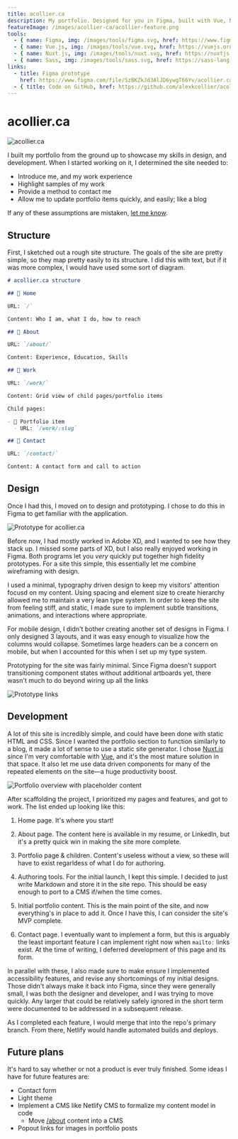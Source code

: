 ```yaml
---
title: acollier.ca
description: My portfolio. Designed for you in Figma, built with Vue, Nuxt, and Markdown.
featureImage: /images/acollier-ca/acollier-feature.png
tools:
  - { name: Figma, img: /images/tools/figma.svg, href: https://www.figma.com }
  - { name: Vue.js, img: /images/tools/vue.svg, href: https://vuejs.org }
  - { name: Nuxt.js, img: /images/tools/nuxt.svg, href: https://nuxtjs.org }
  - { name: Sass, img: /images/tools/sass.svg, href: https://sass-lang.com }
links:
  - title: Figma prototype
    href: https://www.figma.com/file/SzBKZkJd3AlJD6ywgT66Yv/acollier.ca?node-id=28%3A206
  - { title: Code on GitHub, href: https://github.com/alexkcollier/acollier }
---
```


# acollier.ca

<img src="/images/acollier-ca/acollier-feature.png" title="acollier.ca" alt="acollier.ca">

I built my portfolio from the ground up to showcase my skills in design, and development. When I
started working on it, I determined the site needed to:

- Introduce me, and my work experience
- Highlight samples of my work
- Provide a method to contact me
- Allow me to update portfolio items quickly, and easily; like a blog

If any of these assumptions are mistaken,
[let me know](mailto:alexkcollier@gmail.com?subject=Getting%20in%20touch).

## Structure

First, I sketched out a rough site structure. The goals of the site are pretty simple, so they map
pretty easily to its structure. I did this with text, but if it was more complex, I would have used
some sort of diagram.

```md
# acollier.ca structure

## 📄 Home

URL: `/`

Content: Who I am, what I do, how to reach

## 📄 About

URL: `/about/`

Content: Experience, Education, Skills

## 📄 Work

URL: `/work/`

Content: Grid view of child pages/portfolio items

Child pages:

- 📄 Portfolio item
  - URL: `/work/:slug`

## 📄 Contact

URL: `/contact/`

Content: A contact form and call to action
```

## Design

Once I had this, I moved on to design and prototyping. I chose to do this in Figma to get familiar
with the application.

<lazy-component>

![Prototype for acollier.ca](/images/acollier-ca/prototype-overview.png 'A later prototype for acollier.ca')

</lazy-component>

Before now, I had mostly worked in Adobe XD, and I wanted to see how they stack up. I missed some
parts of XD, but I also really enjoyed working in Figma. Both programs let you _very_ quickly put
together high fidelity prototypes. For a site this simple, this essentially let me combine
wireframing with design.

I used a minimal, typography driven design to keep my visitors' attention focusd on my content.
Using spacing and element size to create hierarchy allowed me to maintain a very lean type system.
In order to keep the site from feeling stiff, and static, I made sure to implement subtle
transitions, animations, and interactions where appropriate.

For mobile design, I didn't bother creating another set of designs in Figma. I only designed 3
layouts, and it was easy enough to visualize how the columns would collapse. Sometimes large headers
can be a concern on mobile, but when I accounted for this when I set up my type system.

Prototyping for the site was fairly minimal. Since Figma doesn't support transitioning component
states without additional artboards yet, there wasn't much to do beyond wiring up all the links

<lazy-component>

![Prototype links](/images/acollier-ca/prototype-wires.png 'Links in the prototype')

</lazy-component>

## Development

A lot of this site is incredibly simple, and could have been done with static HTML and CSS. Since I
wanted the portfolio section to function similarly to a blog, it made a lot of sense to use a static
site generator. I chose [Nuxt.js](https://nuxtjs.org) since I'm very comfortable with
[Vue](https://vuejs.org), and it's the most mature solution in that space. It also let me use data
driven components for many of the repeated elements on the site&mdash;a huge productivity boost.

<lazy-component>

![Portfolio overview with placeholder content](/images/acollier-ca/site-in-progress.png 'Working on the portfolio page')

</lazy-component>

After scaffolding the project, I prioritized my pages and features, and got to work. The list ended
up looking like this:

1. Home page. It's where you start!

2. About page. The content here is available in my resume, or LinkedIn, but it's a pretty quick win
   in making the site more complete.

3. Portfolio page & children. Content's useless without a view, so these will have to exist
   regarldess of what I do for authoring.

4. Authoring tools. For the initial launch, I kept this simple. I decided to just write Markdown and
   store it in the site repo. This should be easy enough to port to a CMS if/when the time comes.

5. Initial portfolio content. This is the main point of the site, and now everything's in place to
   add it. Once I have this, I can consider the site's MVP complete.

6. Contact page. I eventually want to implement a form, but this is arguably the least important
   feature I can implement right now when `mailto:` links exist. At the time of writing, I deferred
   development of this page and its form.

In parallel with these, I also made sure to make ensure I implemented accessibility features, and
revise any shortcomings of my initial designs. Those didn't always make it back into Figma, since
they were generally small, I was both the designer and developer, and I was trying to move quickly.
Any larger that could be relatively safely ignored in the short term were documented to be addressed
in a subsequent release.

As I completed each feature, I would merge that into the repo's primary branch. From there, Netlify
would handle automated builds and deploys.

## Future plans

It's hard to say whether or not a product is ever truly finished. Some ideas I have for future
features are:

- Contact form
- Light theme
- Implement a CMS like Netlify CMS to formalize my content model in code
  - Move [/about](/about) content into a CMS
- Popout links for images in portfolio posts
